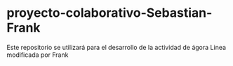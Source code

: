 # proyecto-colaborativo-Sebastian-Frank

Este repositorio se utilizará para el desarrollo de la actividad de ágora
Linea modificada por Frank
